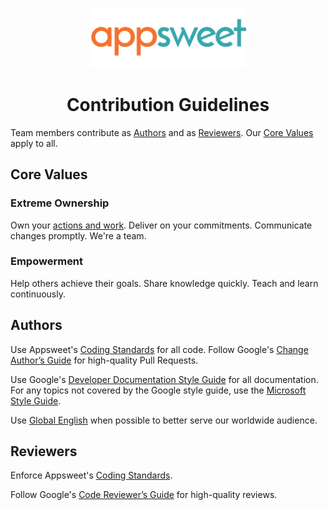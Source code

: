 <p align="center">
  <img src="assets/logo.png" alt="Appsweet Logo" width="250" height="auto" />
</p>

<h1 align="center">Contribution Guidelines</h1>

Team members contribute as [Authors](#code-authors) and as [Reviewers](#code-reviewers). Our [Core Values](#core-values) apply to all.

## Core Values

### Extreme Ownership

Own your [actions and work](https://youtu.be/BTMgXdT0mQM). Deliver on your commitments. Communicate changes promptly. We're a team.

### Empowerment

Help others achieve their goals. Share knowledge quickly. Teach and learn continuously.

## Authors

Use Appsweet's [Coding Standards](/CODING_STANDARDS.md) for all code. Follow Google's [Change Author’s Guide](https://google.github.io/eng-practices/review/developer/) for high-quality Pull Requests.

Use Google's [Developer Documentation Style Guide](https://developers.google.com/style) for all documentation. For any topics not covered by the Google style guide, use the [Microsoft Style Guide](https://learn.microsoft.com/en-us/style-guide/).

Use [Global English](https://docs.openedx.org/en/latest/documentors/references/doc_english_writing.html) when possible to better serve our worldwide audience.

## Reviewers

Enforce Appsweet's [Coding Standards](/CODING_STANDARDS.md).

Follow Google's [Code Reviewer’s Guide](https://google.github.io/eng-practices/review/developer/) for high-quality reviews.
